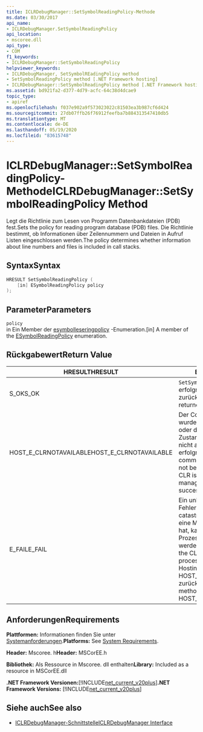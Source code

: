 ```yaml
---
title: ICLRDebugManager::SetSymbolReadingPolicy-Methode
ms.date: 03/30/2017
api_name:
- ICLRDebugManager.SetSymbolReadingPolicy
api_location:
- mscoree.dll
api_type:
- COM
f1_keywords:
- ICLRDebugManager::SetSymbolReadingPolicy
helpviewer_keywords:
- ICLRDebugManager, SetSymbolREadingPolicy method
- SetSymbolReadingPolicy method [.NET Framework hosting]
- ICLRDebugManager::SetSymbolReadingPolicy method [.NET Framework hosting]
ms.assetid: bd921fa2-d377-4d79-acfc-64c38d4dcae9
topic_type:
- apiref
ms.openlocfilehash: f037e902a9f573023022c81503ea3b987cf6d424
ms.sourcegitcommit: 27db07ffb26f76912feefba7b884313547410db5
ms.translationtype: MT
ms.contentlocale: de-DE
ms.lasthandoff: 05/19/2020
ms.locfileid: "83615748"
---
```

# <a name="iclrdebugmanagersetsymbolreadingpolicy-method"></a><span data-ttu-id="47dd6-102">ICLRDebugManager::SetSymbolReadingPolicy-Methode</span><span class="sxs-lookup"><span data-stu-id="47dd6-102">ICLRDebugManager::SetSymbolReadingPolicy Method</span></span>
<span data-ttu-id="47dd6-103">Legt die Richtlinie zum Lesen von Programm Datenbankdateien (PDB) fest.</span><span class="sxs-lookup"><span data-stu-id="47dd6-103">Sets the policy for reading program database (PDB) files.</span></span> <span data-ttu-id="47dd6-104">Die Richtlinie bestimmt, ob Informationen über Zeilennummern und Dateien in Aufruf Listen eingeschlossen werden.</span><span class="sxs-lookup"><span data-stu-id="47dd6-104">The policy determines whether information about line numbers and files is included in call stacks.</span></span>  
  
## <a name="syntax"></a><span data-ttu-id="47dd6-105">Syntax</span><span class="sxs-lookup"><span data-stu-id="47dd6-105">Syntax</span></span>  
  
```cpp  
HRESULT SetSymbolReadingPolicy (  
    [in] ESymbolReadingPolicy policy  
);  
```  
  
## <a name="parameters"></a><span data-ttu-id="47dd6-106">Parameter</span><span class="sxs-lookup"><span data-stu-id="47dd6-106">Parameters</span></span>  
 `policy`  
 <span data-ttu-id="47dd6-107">in Ein Member der [esymbolleseringpolicy](esymbolreadingpolicy-enumeration.md) -Enumeration.</span><span class="sxs-lookup"><span data-stu-id="47dd6-107">[in] A member of the [ESymbolReadingPolicy](esymbolreadingpolicy-enumeration.md) enumeration.</span></span>  
  
## <a name="return-value"></a><span data-ttu-id="47dd6-108">Rückgabewert</span><span class="sxs-lookup"><span data-stu-id="47dd6-108">Return Value</span></span>  
  
|<span data-ttu-id="47dd6-109">HRESULT</span><span class="sxs-lookup"><span data-stu-id="47dd6-109">HRESULT</span></span>|<span data-ttu-id="47dd6-110">BESCHREIBUNG</span><span class="sxs-lookup"><span data-stu-id="47dd6-110">Description</span></span>|  
|-------------|-----------------|  
|<span data-ttu-id="47dd6-111">S_OK</span><span class="sxs-lookup"><span data-stu-id="47dd6-111">S_OK</span></span>|<span data-ttu-id="47dd6-112">`SetSymbolReadingPolicy`wurde erfolgreich zurückgegeben.</span><span class="sxs-lookup"><span data-stu-id="47dd6-112">`SetSymbolReadingPolicy` returned successfully.</span></span>|  
|<span data-ttu-id="47dd6-113">HOST_E_CLRNOTAVAILABLE</span><span class="sxs-lookup"><span data-stu-id="47dd6-113">HOST_E_CLRNOTAVAILABLE</span></span>|<span data-ttu-id="47dd6-114">Der Common Language Runtime (CLR) wurde nicht in einen Prozess geladen, oder die CLR befindet sich in einem Zustand, in dem Sie verwalteten Code nicht ausführen oder den-Befehl nicht erfolgreich verarbeiten kann.</span><span class="sxs-lookup"><span data-stu-id="47dd6-114">The common language runtime (CLR) has not been loaded into a process, or the CLR is in a state in which it cannot run managed code or process the call successfully.</span></span>|  
|<span data-ttu-id="47dd6-115">E_FAIL</span><span class="sxs-lookup"><span data-stu-id="47dd6-115">E_FAIL</span></span>|<span data-ttu-id="47dd6-116">Ein unbekannter schwerwiegender Fehler ist aufgetreten.</span><span class="sxs-lookup"><span data-stu-id="47dd6-116">An unknown catastrophic failure occurred.</span></span> <span data-ttu-id="47dd6-117">Nachdem eine Methode E_FAIL zurückgegeben hat, kann die CLR innerhalb des Prozesses nicht mehr verwendet werden.</span><span class="sxs-lookup"><span data-stu-id="47dd6-117">After a method returns E_FAIL, the CLR is no longer usable within the process.</span></span> <span data-ttu-id="47dd6-118">Nachfolgende Aufrufe von Hostingmethoden geben HOST_E_CLRNOTAVAILABLE zurück.</span><span class="sxs-lookup"><span data-stu-id="47dd6-118">Subsequent calls to hosting methods return HOST_E_CLRNOTAVAILABLE.</span></span>|  
  
## <a name="requirements"></a><span data-ttu-id="47dd6-119">Anforderungen</span><span class="sxs-lookup"><span data-stu-id="47dd6-119">Requirements</span></span>  
 <span data-ttu-id="47dd6-120">**Plattformen:** Informationen finden Sie unter [Systemanforderungen](../../get-started/system-requirements.md).</span><span class="sxs-lookup"><span data-stu-id="47dd6-120">**Platforms:** See [System Requirements](../../get-started/system-requirements.md).</span></span>  
  
 <span data-ttu-id="47dd6-121">**Header:** Mscoree. h</span><span class="sxs-lookup"><span data-stu-id="47dd6-121">**Header:** MSCorEE.h</span></span>  
  
 <span data-ttu-id="47dd6-122">**Bibliothek:** Als Ressource in Mscoree. dll enthalten</span><span class="sxs-lookup"><span data-stu-id="47dd6-122">**Library:** Included as a resource in MSCorEE.dll</span></span>  
  
 <span data-ttu-id="47dd6-123">**.NET Framework Versionen:**[!INCLUDE[net_current_v20plus](../../../../includes/net-current-v20plus-md.md)]</span><span class="sxs-lookup"><span data-stu-id="47dd6-123">**.NET Framework Versions:** [!INCLUDE[net_current_v20plus](../../../../includes/net-current-v20plus-md.md)]</span></span>  
  
## <a name="see-also"></a><span data-ttu-id="47dd6-124">Siehe auch</span><span class="sxs-lookup"><span data-stu-id="47dd6-124">See also</span></span>

- [<span data-ttu-id="47dd6-125">ICLRDebugManager-Schnittstelle</span><span class="sxs-lookup"><span data-stu-id="47dd6-125">ICLRDebugManager Interface</span></span>](iclrdebugmanager-interface.md)
